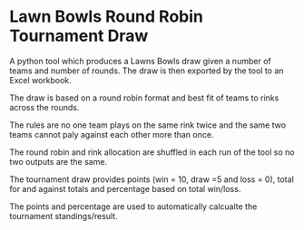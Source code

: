 # Lawn Bowls Round Robin Tournament Draw

A python tool which produces a Lawns Bowls draw given a number of teams and number of rounds. The draw is then exported by the tool to an Excel workbook. 

The draw is based on a round robin format and best fit of teams to rinks across the rounds. 

The rules are no one team plays on the same rink twice and the same two teams cannot paly against each other more than once.

The round robin and rink allocation are shuffled in each run of the tool so no two outputs are the same.

The tournament draw provides points (win = 10, draw =5 and loss = 0), total for and against totals and percentage based on total win/loss.

The points and percentage are used to automatically calcualte the tournament standings/result.
